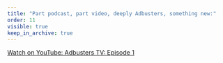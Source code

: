 ```yaml
---
title: "Part podcast, part video, deeply Adbusters, something new:"
order: 11
visible: true
keep_in_archive: true
---
```


[Watch on YouTube: Adbusters TV: Episode 1](https://www.youtube.com/watch?v=Fkn-oKsQadc)
